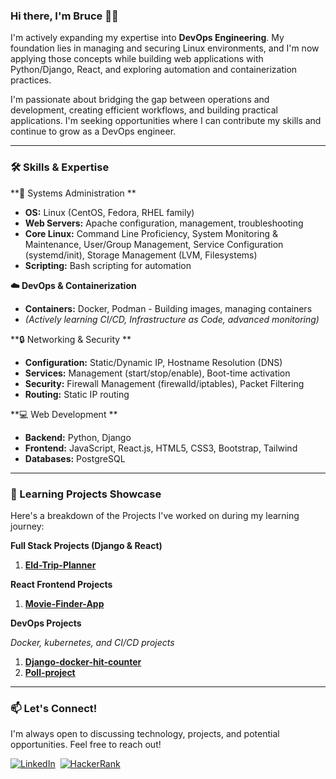### Hi there, I'm Bruce 👋🏾

I'm actively expanding my expertise into **DevOps Engineering**. My foundation lies in managing and securing Linux environments, and I'm now applying those concepts while building web applications with Python/Django, React, and exploring automation and containerization practices.

I'm passionate about bridging the gap between operations and development, creating efficient workflows, and building practical applications. I'm seeking opportunities where I can contribute my skills and continue to grow as a DevOps engineer.

---

### 🛠️ Skills & Expertise

**🐧 Systems Administration **
*   **OS:** Linux (CentOS, Fedora, RHEL family)
*   **Web Servers:** Apache configuration, management, troubleshooting
*   **Core Linux:** Command Line Proficiency, System Monitoring & Maintenance, User/Group Management, Service Configuration (systemd/init), Storage Management (LVM, Filesystems)
*   **Scripting:** Bash scripting for automation

**☁️ DevOps & Containerization**
*   **Containers:** Docker, Podman - Building images, managing containers
*   *(Actively learning CI/CD, Infrastructure as Code, advanced monitoring)*

**🔒 Networking & Security **
*   **Configuration:** Static/Dynamic IP, Hostname Resolution (DNS)
*   **Services:** Management (start/stop/enable), Boot-time activation
*   **Security:** Firewall Management (firewalld/iptables), Packet Filtering
*   **Routing:** Static IP routing

**💻 Web Development **
*   **Backend:** Python, Django
*   **Frontend:** JavaScript, React.js, HTML5, CSS3, Bootstrap, Tailwind
*   **Databases:** PostgreSQL

---

### 🚀 Learning Projects Showcase

Here's a breakdown of the Projects I've worked on during my learning journey:

**Full Stack Projects (Django & React)**

1.  **[Eld-Trip-Planner](https://github.com/bruceminanga/Eld-trip-planner)**




**React Frontend Projects**

1.  **[Movie-Finder-App](https://github.com/bruceminanga/Movie-Finder-App)**
 



**DevOps Projects**

_Docker, kubernetes, and CI/CD projects_
1. **[Django-docker-hit-counter](https://github.com/bruceminanga/Django-docker-hit-counter)**
2. **[Poll-project](https://github.com/bruceminanga/Poll-project)**


---

### 📫 Let's Connect!

I'm always open to discussing technology, projects, and potential opportunities. Feel free to reach out!

[![LinkedIn](https://img.shields.io/badge/LinkedIn-%230077B5.svg?&style=flat-square&logo=linkedin&logoColor=white)](https://www.linkedin.com/in/bruce-minanga-omondi-768a55240/) 
[![HackerRank](https://img.shields.io/badge/-Hackerrank-2EC866?style=flat-square&logo=HackerRank&logoColor=white)](https://www.hackerrank.com/bruceminanga)

<!-- Optional: Add GitHub Stats (uncomment below and replace 'bruceminanga' if needed) -->
<!--
---
### 📊 GitHub Stats
![Bruce's GitHub Stats](https://github-readme-stats.vercel.app/api?username=bruceminanga&show_icons=true&theme=radical)
![Top Langs](https://github-readme-stats.vercel.app/api/top-langs/?username=bruceminanga&layout=compact&theme=radical)
-->
